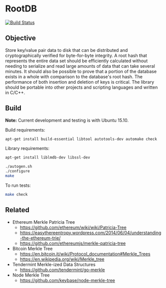RootDB
======

[![Build Status](https://travis-ci.org/braydonf/rootdb.svg?branch=master)](https://travis-ci.org/braydonf/rootdb)

## Objective

Store key/value pair data to disk that can be distributed and cryptographically verified for byte-for-byte integrity. A root hash that represents the entire data set should be efficiently calculated without needing to serialize and read large amounts of data that can take several minutes. It should also be possible to prove that a portion of the database exists in a whole with comparison to the database's root hash. The performance of both insertion and deletion of keys is critical. The library should be portable into other projects and scripting languages and written in C/C++.

## Build

**Note:** Current development and testing is with Ubuntu 15.10.

Build requirements:

```bash
apt-get install build-essential libtool autotools-dev automake check
```

Library requirements:

```bash
apt-get install liblmdb-dev libssl-dev
```

```bash
./autogen.sh
./configure
make
```

To run tests:
```bash
make check
```

## Related

- Ethereum Merkle Patricia Tree
  - https://github.com/ethereum/wiki/wiki/Patricia-Tree
  - https://easythereentropy.wordpress.com/2014/06/04/understanding-the-ethereum-trie/
  - https://github.com/ethereumjs/merkle-patricia-tree
- Bitcoin Merkle Tree
  - https://en.bitcoin.it/wiki/Protocol_documentation#Merkle_Trees
  - https://en.wikipedia.org/wiki/Merkle_tree
- Tendermint Merkle-ized Data Structures
  - https://github.com/tendermint/go-merkle
- Node Merkle Tree
  - https://github.com/keybase/node-merkle-tree
